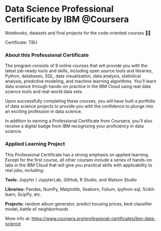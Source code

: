 # Data Science Professional Certificate by IBM @Coursera

Notebooks, datasets and final projects for the code-oriented courses 👨‍💻

Certificate: TBU

### About this Professional Certificate

The program consists of 9 online courses that will provide you with the latest job-ready tools and skills, including open source tools and libraries, Python, databases, SQL, data visualization, data analysis, statistical analysis, predictive modeling, and machine learning algorithms. You’ll learn data science through hands-on practice in the IBM Cloud using real data science tools and real-world data sets.

Upon successfully completing these courses, you will have built a portfolio of data science projects to provide you with the confidence to plunge into an exciting profession in data science.

In addition to earning a Professional Certificate from Coursera, you'll also receive a digital badge from IBM recognizing your proficiency in data science. 

### Applied Learning Project
This Professional Certificate has a strong emphasis on applied learning. Except for the first course, all other courses include a series of hands-on labs in the IBM Cloud that will give you practical skills with applicability to real jobs, including: 

**Tools:** Jupyter / JupyterLab, GitHub, R Studio, and Watson Studio 

**Libraries:** Pandas, NumPy, Matplotlib, Seaborn, Folium, ipython-sql, Scikit-learn, ScipPy, etc. 

**Projects:** random album generator, predict housing prices, best classifier model, battle of neighborhoods

More info at: https://www.coursera.org/professional-certificates/ibm-data-science
